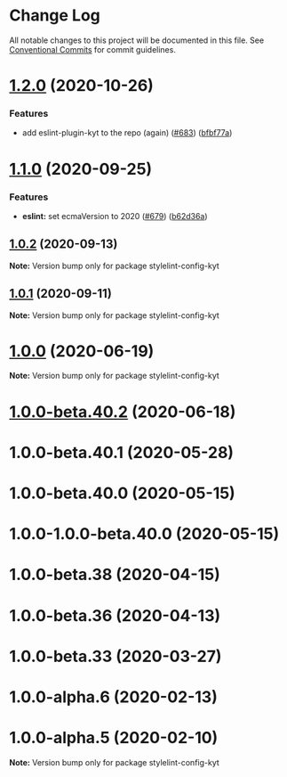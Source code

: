# Change Log

All notable changes to this project will be documented in this file.
See [Conventional Commits](https://conventionalcommits.org) for commit guidelines.

# [1.2.0](https://github.com/nytimes/kyt/compare/stylelint-config-kyt@1.1.0...stylelint-config-kyt@1.2.0) (2020-10-26)


### Features

* add eslint-plugin-kyt to the repo (again) ([#683](https://github.com/nytimes/kyt/issues/683)) ([bfbf77a](https://github.com/nytimes/kyt/commit/bfbf77a3f0f2f3cb624d9cfb10b42a7b2bc2f76d))





# [1.1.0](https://github.com/nytimes/kyt/compare/stylelint-config-kyt@1.0.2...stylelint-config-kyt@1.1.0) (2020-09-25)


### Features

* **eslint:** set ecmaVersion to 2020 ([#679](https://github.com/nytimes/kyt/issues/679)) ([b62d36a](https://github.com/nytimes/kyt/commit/b62d36a473fb69f5cdf31f04c97a5d43d8a55a99))





## [1.0.2](https://github.com/nytimes/kyt/compare/stylelint-config-kyt@1.0.1...stylelint-config-kyt@1.0.2) (2020-09-13)

**Note:** Version bump only for package stylelint-config-kyt





## [1.0.1](https://github.com/nytimes/kyt/compare/stylelint-config-kyt@1.0.0...stylelint-config-kyt@1.0.1) (2020-09-11)

**Note:** Version bump only for package stylelint-config-kyt





# [1.0.0](https://github.com/nytimes/kyt/compare/stylelint-config-kyt@1.0.0-beta.40.2...stylelint-config-kyt@1.0.0) (2020-06-19)

**Note:** Version bump only for package stylelint-config-kyt





# [1.0.0-beta.40.2](http://github.com/nytimes/kyt/packages/stylelint-config-kyt/compare/stylelint-config-kyt@1.0.0-alpha.2...stylelint-config-kyt@1.0.0-beta.40.2) (2020-06-18)



# 1.0.0-beta.40.1 (2020-05-28)



# 1.0.0-beta.40.0 (2020-05-15)



# 1.0.0-1.0.0-beta.40.0 (2020-05-15)



# 1.0.0-beta.38 (2020-04-15)



# 1.0.0-beta.36 (2020-04-13)



# 1.0.0-beta.33 (2020-03-27)



# 1.0.0-alpha.6 (2020-02-13)



# 1.0.0-alpha.5 (2020-02-10)

**Note:** Version bump only for package stylelint-config-kyt
